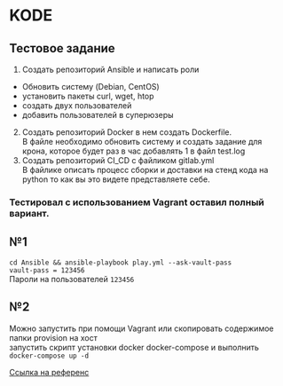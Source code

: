 # KODE
## Тестовое задание
1. Создать репозиторий Ansible и написать роли
 - Обновить систему (Debian, CentOS)
 - установить пакеты curl, wget, htop
 - создать двух пользователей
 - добавить пользователей в суперюзеры
2. Создать репозиторий Docker в нем создать Dockerfile. \
   В файле необходимо обновить систему и создать задание для крона, которое будет раз в час
   добавлять 1 в файл test.log
3. Создать репозиторий CI_CD с файликом gitlab.yml \
В файлике описать процесс сборки и доставки на стенд кода на python то как вы это видете представляете себе.
### Тестировал с использованием Vagrant оставил полный вариант.
## №1
`cd Ansible && ansible-playbook play.yml --ask-vault-pass`\
`vault-pass = 123456`\
Пароли на пользователей `123456`
## №2
Можно запустить при помощи Vagrant или скопировать содержимое папки provision на хост \
запустить скрипт установки docker docker-compose и выполнить \
`docker-compose up -d` 

[Ссылка на референс](https://ivan.bessarabov.ru/blog/how-to-run-cron-in-docker)
